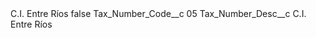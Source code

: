<?xml version="1.0" encoding="UTF-8"?>
<CustomMetadata xmlns="http://soap.sforce.com/2006/04/metadata" xmlns:xsi="http://www.w3.org/2001/XMLSchema-instance" xmlns:xsd="http://www.w3.org/2001/XMLSchema">
    <label>C.I. Entre Ríos</label>
    <protected>false</protected>
    <values>
        <field>Tax_Number_Code__c</field>
        <value xsi:type="xsd:string">05</value>
    </values>
    <values>
        <field>Tax_Number_Desc__c</field>
        <value xsi:type="xsd:string">C.I. Entre Ríos</value>
    </values>
</CustomMetadata>
